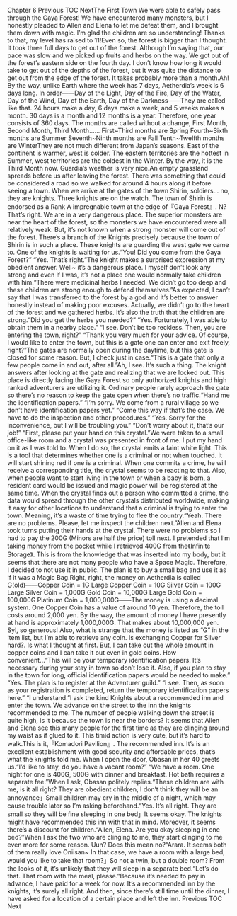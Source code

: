 Chapter 6 Previous TOC NextThe First Town We were able to safely pass through the Gaya Forest! We have encountered many monsters, but I honestly pleaded to Allen and Elena to let me defeat them, and I brought them down with magic. I’m glad the children are so understanding! Thanks to that, my level has raised to 11!Even so, the forest is bigger than I thought. It took three full days to get out of the forest. Although I’m saying that, our pace was slow and we picked up fruits and herbs on the way. We got out of the forest’s eastern side on the fourth day. I don’t know how long it would take to get out of the depths of the forest, but it was quite the distance to get out from the edge of the forest. It takes probably more than a month.Ah! By the way, unlike Earth where the week has 7 days, Aetherdia’s week is 6 days long. In order――Day of the Light, Day of the Fire, Day of the Water, Day of the Wind, Day of the Earth, Day of the Darkness――They are called like that. 24 hours make a day, 6 days make a week, and 5 weeks makes a month. 30 days is a month and 12 months is a year. Therefore, one year consists of 360 days. The months are called without a change, First Month, Second Month, Third Month…… First~Third months are Spring Fourth~Sixth months are Summer Seventh~Ninth months are Fall Tenth~Twelfth months are WinterThey are not much different from Japan’s seasons. East of the continent is warmer, west is colder. The eastern territories are the hottest in Summer, west territories are the coldest in the Winter. By the way, it is the Third Month now. Guardia’s weather is very nice.An empty grassland spreads before us after leaving the forest. There was something that could be considered a road so we walked for around 4 hours along it before seeing a town. When we arrive at the gates of the town Shirin, soldiers… no, they are knights. Three knights are on the watch. The town of Shirin is endorsed as a Rank A impregnable town at the edge of『Gaya Forest』. N? That’s right. We are in a very dangerous place. The superior monsters are near the heart of the forest, so the monsters we have encountered were all relatively weak. But, it’s not known when a strong monster will come out of the forest. There’s a branch of the Knights precisely because the town of Shirin is in such a place. These knights are guarding the west gate we came to. One of the knights is waiting for us.“You! Did you come from the Gaya Forest?” “Yes. That’s right.”The knight makes a surprised expression at my obedient answer. Well~ it’s a dangerous place. I myself don’t look any strong and even if I was, it’s not a place one would normally take children with him.“There were medicinal herbs I needed. We didn’t go too deep and these children are strong enough to defend themselves.”As expected, I can’t say that I was transferred to the forest by a god and it’s better to answer honestly instead of making poor excuses. Actually, we didn’t go to the heart of the forest and we gathered herbs. It’s also the truth that the children are strong.“Did you get the herbs you needed?” “Yes. Fortunately, I was able to obtain them in a nearby place.” “I see. Don’t be too reckless. Then, you are entering the town, right?” “Thank you very much for your advice. Of course, I would like to enter the town, but this is a gate one can enter and exit freely, right?”The gates are normally open during the daytime, but this gate is closed for some reason. But, I check just in case.“This is a gate that only a few people come in and out, after all.”Ah, I see. It’s such a thing. The knight answers after looking at the gate and realizing that we are locked out. This place is directly facing the Gaya Forest so only authorized knights and high ranked adventurers are utilizing it. Ordinary people rarely approach the gate so there’s no reason to keep the gate open when there’s no traffic.“Hand me the identification papers.” “I’m sorry. We come from a rural village so we don’t have identification papers yet.” “Come this way if that’s the case. We have to do the inspection and other procedures.” “Yes. Sorry for the inconvenience, but I will be troubling you.” “Don’t worry about it, that’s our job!” “First, please put your hand on this crystal.”We were taken to a small office-like room and a crystal was presented in front of me. I put my hand on it as I was told to. When I do so, the crystal emits a faint white light. This is a tool that determines whether one is a criminal or not when touched. It will start shining red if one is a criminal. When one commits a crime, he will receive a corresponding title, the crystal seems to be reacting to that. Also, when people want to start living in the town or when a baby is born, a resident card would be issued and magic power will be registered at the same time. When the crystal finds out a person who committed a crime, the data would spread through the other crystals distributed worldwide, making it easy for other locations to understand that a criminal is trying to enter the town. Meaning, it’s a waste of time trying to flee the country.“Yeah. There are no problems. Please, let me inspect the children next.”Allen and Elena took turns putting their hands at the crystal. There were no problems so I had to pay the 200G (Minors are half the price) toll next. I pretended that I’m taking money from the pocket while I retrieved 400G from the《Infinite Storage》. This is from the knowledge that was inserted into my body, but it seems that there are not many people who have a Space Magic. Therefore, I decided to not use it in public. The plan is to buy a small bag and use it as if it was a Magic Bag.Right, right, the money on Aetherdia is called G(old)――Copper Coin = 1G Large Copper Coin = 10G Silver Coin = 100G Large Silver Coin = 1,000G Gold Coin = 10,000G Large Gold Coin = 100,000G Platinum Coin = 1,000,000G――The money is using a decimal system. One Copper Coin has a value of around 10 yen. Therefore, the toll costs around 2,000 yen. By the way, the amount of money I have presently at hand is approximately 1,000,000G. That makes about 10,000,000 yen. Syl, so generous! Also, what is strange that the money is listed as “G” in the item list, but I’m able to retrieve any coin. Is exchanging Copper for Silver hard?. Is what I thought at first. But, I can take out the whole amount in copper coins and I can take it out even in gold coins. How convenient…“This will be your temporary identification papers. It’s necessary during your stay in town so don’t lose it. Also, if you plan to stay in the town for long, official identification papers would be needed to make.” “Yes. The plan is to register at the Adventurer guild.” “I see. Then, as soon as your registration is completed, return the temporary identification papers here.” “I understand.”I ask the kind Knights about a recommended inn and enter the town. We advance on the street to the inn the knights recommended to me. The number of people walking down the street is quite high, is it because the town is near the borders? It seems that Allen and Elena see this many people for the first time as they are clinging around my waist as if glued to it. This timid action is very cute, but it’s hard to walk.This is it,『Komadori Pavilion』. The recommended inn. It’s is an excellent establishment with good security and affordable prices, that’s what the knights told me. When I open the door, Obasan in her 40 greets us.“I’d like to stay, do you have a vacant room?” “We have a room. One night for one is 400G, 500G with dinner and breakfast. Hot bath requires a separate fee.”When I ask, Obasan politely replies.“These children are with me, is it all right? They are obedient children, I don’t think they will be an annoyance」Small children may cry in the middle of a night, which may cause trouble later so I’m asking beforehand.“Yes. It’s all right. They are small so they will be fine sleeping in one bed」It seems okay. The knights might have recommended this inn with that in mind. Moreover, it seems there’s a discount for children.“Allen, Elena. Are you okay sleeping in one bed?”When I ask the two who are clinging to me, they start clinging to me even more for some reason. Uun? Does this mean no?“Arara. It seems both of them really love Oniisan~ In that case, we have a room with a large bed, would you like to take that room?」So not a twin, but a double room? From the looks of it, it’s unlikely that they will sleep in a separate bed.“Let’s do that. That room with the meal, please.”Because it’s needed to pay in advance, I have paid for a week for now. It’s a recommended inn by the knights, it’s surely all right. And then, since there’s still time until the dinner, I have asked for a location of a certain place and left the inn. Previous TOC Next